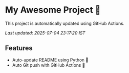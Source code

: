 # My Awesome Project 🚀

This project is automatically updated using GitHub Actions.

_Last updated: 2025-07-04 23:17:20 IST_

## Features
- Auto-update README using Python 🐍
- Auto Git push with GitHub Actions 🤖
